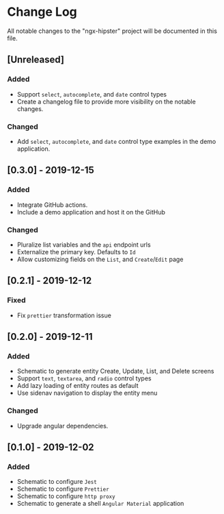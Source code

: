 # Change Log

All notable changes to the "ngx-hipster" project will be documented in this file.

## [Unreleased]

### Added

- Support `select`, `autocomplete`, and `date` control types
- Create a changelog file to provide more visibility on the notable changes.

### Changed

- Add `select`, `autocomplete`, and `date` control type examples in the demo application.

## [0.3.0] - 2019-12-15

### Added

- Integrate GitHub actions.
- Include a demo application and host it on the GitHub

### Changed

- Pluralize list variables and the `api` endpoint urls
- Externalize the primary key. Defaults to `Id`
- Allow customizing fields on the `List`, and `Create`/`Edit` page

## [0.2.1] - 2019-12-12

### Fixed

- Fix `prettier` transformation issue

## [0.2.0] - 2019-12-11

### Added

- Schematic to generate entity Create, Update, List, and Delete screens
- Support `text`, `textarea`, and `radio` control types
- Add lazy loading of entity routes as default
- Use sidenav navigation to display the entity menu

### Changed

- Upgrade angular dependencies.

## [0.1.0] - 2019-12-02

### Added

- Schematic to configure `Jest`
- Schematic to configure `Prettier`
- Schematic to configure `http proxy`
- Schematic to generate a shell `Angular Material` application
